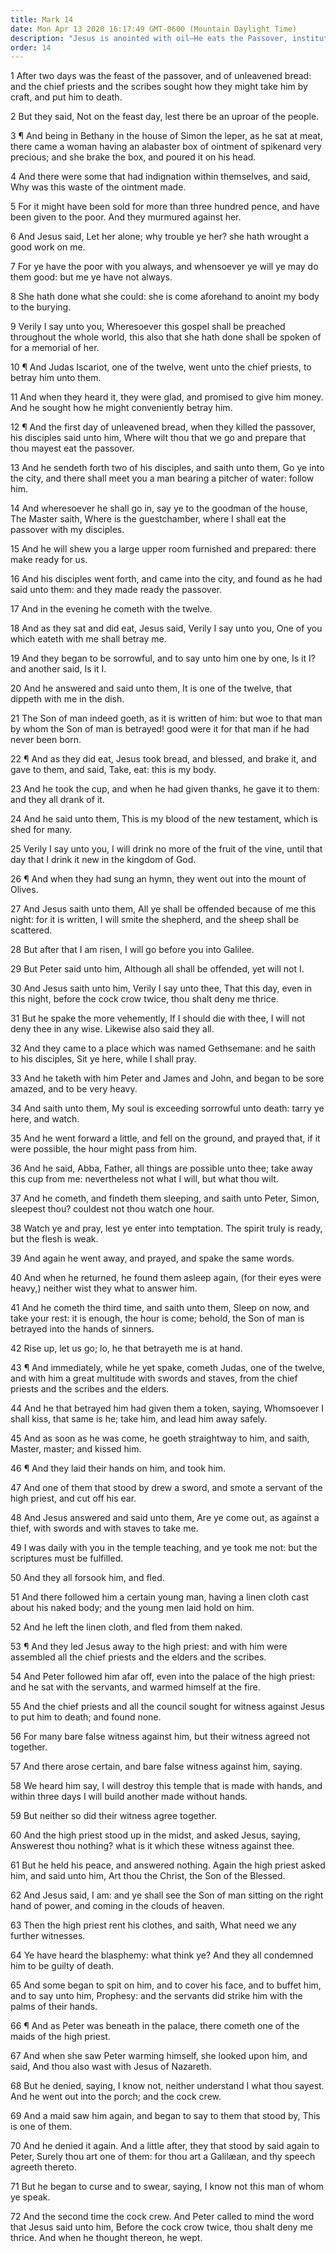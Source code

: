 ```yaml
---
title: Mark 14
date: Mon Apr 13 2020 16:17:49 GMT-0600 (Mountain Daylight Time)
description: "Jesus is anointed with oil—He eats the Passover, institutes the sacrament, suffers in Gethsemane, and is betrayed by Judas—Jesus is falsely accused, and Peter denies that he knows Him."
order: 14
---
```


1 After two days was the feast of the passover, and of unleavened bread: and the chief priests and the scribes sought how they might take him by craft, and put him to death.

2 But they said, Not on the feast day, lest there be an uproar of the people.

3 ¶ And being in Bethany in the house of Simon the leper, as he sat at meat, there came a woman having an alabaster box of ointment of spikenard very precious; and she brake the box, and poured it on his head.

4 And there were some that had indignation within themselves, and said, Why was this waste of the ointment made.

5 For it might have been sold for more than three hundred pence, and have been given to the poor. And they murmured against her.

6 And Jesus said, Let her alone; why trouble ye her? she hath wrought a good work on me.

7 For ye have the poor with you always, and whensoever ye will ye may do them good: but me ye have not always.

8 She hath done what she could: she is come aforehand to anoint my body to the burying.

9 Verily I say unto you, Wheresoever this gospel shall be preached throughout the whole world, this also that she hath done shall be spoken of for a memorial of her.

10 ¶ And Judas Iscariot, one of the twelve, went unto the chief priests, to betray him unto them.

11 And when they heard it, they were glad, and promised to give him money. And he sought how he might conveniently betray him.

12 ¶ And the first day of unleavened bread, when they killed the passover, his disciples said unto him, Where wilt thou that we go and prepare that thou mayest eat the passover.

13 And he sendeth forth two of his disciples, and saith unto them, Go ye into the city, and there shall meet you a man bearing a pitcher of water: follow him.

14 And wheresoever he shall go in, say ye to the goodman of the house, The Master saith, Where is the guestchamber, where I shall eat the passover with my disciples.

15 And he will shew you a large upper room furnished and prepared: there make ready for us.

16 And his disciples went forth, and came into the city, and found as he had said unto them: and they made ready the passover.

17 And in the evening he cometh with the twelve.

18 And as they sat and did eat, Jesus said, Verily I say unto you, One of you which eateth with me shall betray me.

19 And they began to be sorrowful, and to say unto him one by one, Is it I? and another said, Is it I.

20 And he answered and said unto them, It is one of the twelve, that dippeth with me in the dish.

21 The Son of man indeed goeth, as it is written of him: but woe to that man by whom the Son of man is betrayed! good were it for that man if he had never been born.

22 ¶ And as they did eat, Jesus took bread, and blessed, and brake it, and gave to them, and said, Take, eat: this is my body.

23 And he took the cup, and when he had given thanks, he gave it to them: and they all drank of it.

24 And he said unto them, This is my blood of the new testament, which is shed for many.

25 Verily I say unto you, I will drink no more of the fruit of the vine, until that day that I drink it new in the kingdom of God.

26 ¶ And when they had sung an hymn, they went out into the mount of Olives.

27 And Jesus saith unto them, All ye shall be offended because of me this night: for it is written, I will smite the shepherd, and the sheep shall be scattered.

28 But after that I am risen, I will go before you into Galilee.

29 But Peter said unto him, Although all shall be offended, yet will not I.

30 And Jesus saith unto him, Verily I say unto thee, That this day, even in this night, before the cock crow twice, thou shalt deny me thrice.

31 But he spake the more vehemently, If I should die with thee, I will not deny thee in any wise. Likewise also said they all.

32 And they came to a place which was named Gethsemane: and he saith to his disciples, Sit ye here, while I shall pray.

33 And he taketh with him Peter and James and John, and began to be sore amazed, and to be very heavy.

34 And saith unto them, My soul is exceeding sorrowful unto death: tarry ye here, and watch.

35 And he went forward a little, and fell on the ground, and prayed that, if it were possible, the hour might pass from him.

36 And he said, Abba, Father, all things are possible unto thee; take away this cup from me: nevertheless not what I will, but what thou wilt.

37 And he cometh, and findeth them sleeping, and saith unto Peter, Simon, sleepest thou? couldest not thou watch one hour.

38 Watch ye and pray, lest ye enter into temptation. The spirit truly is ready, but the flesh is weak.

39 And again he went away, and prayed, and spake the same words.

40 And when he returned, he found them asleep again, (for their eyes were heavy,) neither wist they what to answer him.

41 And he cometh the third time, and saith unto them, Sleep on now, and take your rest: it is enough, the hour is come; behold, the Son of man is betrayed into the hands of sinners.

42 Rise up, let us go; lo, he that betrayeth me is at hand.

43 ¶ And immediately, while he yet spake, cometh Judas, one of the twelve, and with him a great multitude with swords and staves, from the chief priests and the scribes and the elders.

44 And he that betrayed him had given them a token, saying, Whomsoever I shall kiss, that same is he; take him, and lead him away safely.

45 And as soon as he was come, he goeth straightway to him, and saith, Master, master; and kissed him.

46 ¶ And they laid their hands on him, and took him.

47 And one of them that stood by drew a sword, and smote a servant of the high priest, and cut off his ear.

48 And Jesus answered and said unto them, Are ye come out, as against a thief, with swords and with staves to take me.

49 I was daily with you in the temple teaching, and ye took me not: but the scriptures must be fulfilled.

50 And they all forsook him, and fled.

51 And there followed him a certain young man, having a linen cloth cast about his naked body; and the young men laid hold on him.

52 And he left the linen cloth, and fled from them naked.

53 ¶ And they led Jesus away to the high priest: and with him were assembled all the chief priests and the elders and the scribes.

54 And Peter followed him afar off, even into the palace of the high priest: and he sat with the servants, and warmed himself at the fire.

55 And the chief priests and all the council sought for witness against Jesus to put him to death; and found none.

56 For many bare false witness against him, but their witness agreed not together.

57 And there arose certain, and bare false witness against him, saying.

58 We heard him say, I will destroy this temple that is made with hands, and within three days I will build another made without hands.

59 But neither so did their witness agree together.

60 And the high priest stood up in the midst, and asked Jesus, saying, Answerest thou nothing? what is it which these witness against thee.

61 But he held his peace, and answered nothing. Again the high priest asked him, and said unto him, Art thou the Christ, the Son of the Blessed.

62 And Jesus said, I am: and ye shall see the Son of man sitting on the right hand of power, and coming in the clouds of heaven.

63 Then the high priest rent his clothes, and saith, What need we any further witnesses.

64 Ye have heard the blasphemy: what think ye? And they all condemned him to be guilty of death.

65 And some began to spit on him, and to cover his face, and to buffet him, and to say unto him, Prophesy: and the servants did strike him with the palms of their hands.

66 ¶ And as Peter was beneath in the palace, there cometh one of the maids of the high priest.

67 And when she saw Peter warming himself, she looked upon him, and said, And thou also wast with Jesus of Nazareth.

68 But he denied, saying, I know not, neither understand I what thou sayest. And he went out into the porch; and the cock crew.

69 And a maid saw him again, and began to say to them that stood by, This is one of them.

70 And he denied it again. And a little after, they that stood by said again to Peter, Surely thou art one of them: for thou art a Galilæan, and thy speech agreeth thereto.

71 But he began to curse and to swear, saying, I know not this man of whom ye speak.

72 And the second time the cock crew. And Peter called to mind the word that Jesus said unto him, Before the cock crow twice, thou shalt deny me thrice. And when he thought thereon, he wept.
